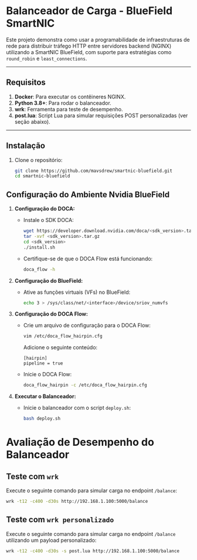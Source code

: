 # Balanceador de Carga - BlueField SmartNIC

Este projeto demonstra como usar a programabilidade de infraestruturas de rede para distribuir tráfego HTTP entre servidores backend (NGINX) utilizando a SmartNIC BlueField, com suporte para estratégias como `round_robin` e `least_connections`.

---

## Requisitos

1. **Docker**: Para executar os contêineres NGINX.
2. **Python 3.8+**: Para rodar o balanceador.
3. **wrk**: Ferramenta para teste de desempenho.
4. **post.lua**: Script Lua para simular requisições POST personalizadas (ver seção abaixo).

---

## Instalação

1. Clone o repositório:
   ```bash
   git clone https://github.com/mavsdrew/smartnic-bluefield.git
   cd smartnic-bluefield

## Configuração do Ambiente Nvidia BlueField

1. **Configuração do DOCA:**
   - Instale o SDK DOCA:
     ```bash
     wget https://developer.download.nvidia.com/doca/<sdk_version>.tar.gz
     tar -xvf <sdk_version>.tar.gz
     cd <sdk_version>
     ./install.sh
     ```
   - Certifique-se de que o DOCA Flow está funcionando:
     ```bash
     doca_flow -h
     ```

2. **Configuração do BlueField:**
   - Ative as funções virtuais (VFs) no BlueField:
     ```bash
     echo 3 > /sys/class/net/<interface>/device/sriov_numvfs
     ```

3. **Configuração do DOCA Flow:**
   - Crie um arquivo de configuração para o DOCA Flow:
     ```bash
     vim /etc/doca_flow_hairpin.cfg
     ```
     Adicione o seguinte conteúdo:
     ```
     [hairpin]
     pipeline = true
     ```
   - Inicie o DOCA Flow:
     ```bash
     doca_flow_hairpin -c /etc/doca_flow_hairpin.cfg
     ```

4. **Executar o Balanceador:**
   - Inicie o balanceador com o script `deploy.sh`:
     ```bash
     bash deploy.sh
     ```

# Avaliação de Desempenho do Balanceador

## Teste com `wrk`
Execute o seguinte comando para simular carga no endpoint `/balance`:

```bash
wrk -t12 -c400 -d30s http://192.168.1.100:5000/balance
```

## Teste com `wrk personalizado`
Execute o seguinte comando para simular carga no endpoint `/balance` utilizando um payload personalizado:

```bash
wrk -t12 -c400 -d30s -s post.lua http://192.168.1.100:5000/balance
```